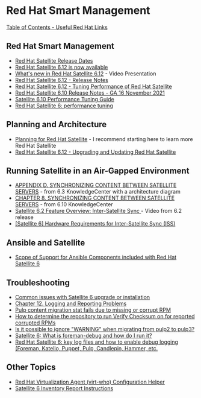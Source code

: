 # Red Hat Smart Management

[Table of Contents - Useful Red Hat Links](https://github.com/pslucas0212/UsefulRedHatLinks)

## Red Hat Smart Management  
- [Red Hat Satellite Release Dates](https://access.redhat.com/articles/1365633)
- [Red Hat Satellite 6.12 is now available](https://www.redhat.com/en/blog/red-hat-satellite-612-now-available)
- [What's new in Red Hat Satellite 6.12](https://www.redhat.com/en/about/videos/whats-new-in-satellite-6-12) - Video Presentation
- [Red Hat Satellite 6.12 - Release Notes](https://access.redhat.com/documentation/en-us/red_hat_satellite/6.12/html/release_notes/index)
- [Red Hat Satellite 6.12 - Tuning Performance of Red Hat Satellite](https://access.redhat.com/documentation/en-us/red_hat_satellite/6.12/html/tuning_performance_of_red_hat_satellite/index)
- [Red Hat Satellite 6.10 Release Notes - GA 16 November 2021](https://access.redhat.com/documentation/en-us/red_hat_satellite/6.10/html-single/release_notes/index)
- [Satellite 6.10 Performance Tuning Guide](https://redhatsatellite.github.io/satellite-performance-tuning/)
- [Red Hat Satellite 6: performance tuning](https://access.redhat.com/solutions/1257143)

## Planning and Architecture
- [Planning for Red Hat Satellite](https://access.redhat.com/documentation/en-us/red_hat_satellite/6.10/html/planning_for_red_hat_satellite/index) - I recommend starting here to learn more Red Hat Satellite
- [Red Hat Satellite 6.12 - Upgrading and Updating Red Hat Satellite](https://access.redhat.com/documentation/en-us/red_hat_satellite/6.12/html-single/upgrading_and_updating_red_hat_satellite/index)


## Running Satellite in an Air-Gapped Environment
- [APPENDIX D. SYNCHRONIZING CONTENT BETWEEN SATELLITE SERVERS](https://access.redhat.com/documentation/en-us/red_hat_satellite/6.3/html/content_management_guide/using_iss) - from 6.3 KnowledgeCenter with a architecture diagram
- [CHAPTER 8. SYNCHRONIZING CONTENT BETWEEN SATELLITE SERVERS](https://access.redhat.com/documentation/en-us/red_hat_satellite/6.10/html/content_management_guide/using_iss) - from 6.10 KnowledgeCenter
- [Satellite 6.2 Feature Overview: Inter-Satellite Sync ](https://www.redhat.com/en/about/videos/satellite-feature-intersatellite-sync) - Video from 6.2 release
- [[Satellite 6] Hardware Requirements for Inter-Satellite Sync (ISS)](https://access.redhat.com/solutions/5304971)


## Ansible and Satellite
- [Scope of Support for Ansible Components included with Red Hat Satellite 6](https://access.redhat.com/articles/3616041)


## Troubleshooting
- [Common issues with Satellite 6 upgrade or installation](https://access.redhat.com/articles/2485491#common-issues---satellite-69-8)
- [Chapter 12. Logging and Reporting Problems](https://access.redhat.com/documentation/en-us/red_hat_satellite/6.10/html/planning_for_red_hat_satellite/index)
- [Pulp content migration stat fails due to missing or corrupt RPM](https://access.redhat.com/solutions/6529711)
- [How to determine the repository to run Verify Checksum on for reported corrupted RPMs](https://access.redhat.com/solutions/6629271)
- [Is it possible to ignore "WARNING" when migrating from pulp2 to pulp3?](https://access.redhat.com/solutions/6822731)
- [Satellite 6: What is foreman-debug and how do I run it?](https://access.redhat.com/solutions/1177823)
- [Red Hat Satellite 6: key log files and how to enable debug logging (Foreman, Katello, Puppet, Pulp, Candlepin, Hammer, etc.](https://access.redhat.com/solutions/1155573)


## Other Topics
- [Red Hat Virtualization Agent (virt-who) Configuration Helper](https://access.redhat.com/labs/virtwhoconfig/)
- [Satellite 6 Inventory Report Instructions](https://github.com/pslucas0212/Satellite-6-Inventory-Report-Instructions)
